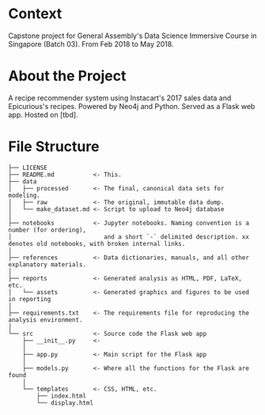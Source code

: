 # Context

Capstone project for General Assembly's Data Science Immersive Course in Singapore (Batch 03). From Feb 2018 to May 2018.

# About the Project

A recipe recommender system using Instacart's 2017 sales data and Epicurious's recipes. Powered by Neo4j and Python. Served as a Flask web app. Hosted on [tbd].

# File Structure

```
├── LICENSE
├── README.md           <- This.
├── data
│   ├── processed       <- The final, canonical data sets for modeling.
│   ├── raw             <- The original, immutable data dump.
│   └── make_dataset.md <- Script to upload to Neo4j database
│
├── notebooks           <- Jupyter notebooks. Naming convention is a number (for ordering), 
│                          and a short `-` delimited description. xx denotes old notebooks, with broken internal links.
│
├── references          <- Data dictionaries, manuals, and all other explanatory materials.
│
├── reports             <- Generated analysis as HTML, PDF, LaTeX, etc.
│   └── assets          <- Generated graphics and figures to be used in reporting
│
├── requirements.txt    <- The requirements file for reproducing the analysis environment.
│
└── src                 <- Source code the Flask web app
    ├── __init__.py     <- 
    │
    ├── app.py          <- Main script for the Flask app
    │
    ├── models.py       <- Where all the functions for the Flask are found
    │
    └── templates       <- CSS, HTML, etc.
        ├── index.html
        └── display.html
```